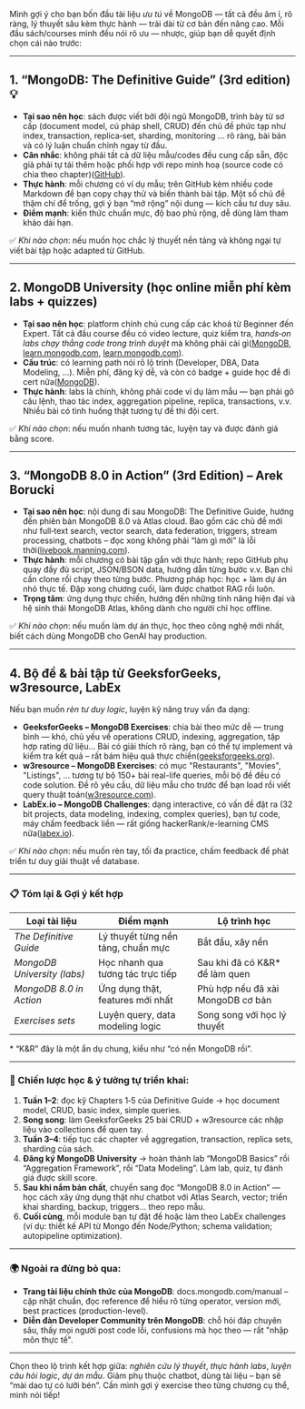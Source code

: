 Mình gợi ý cho bạn bốn đầu tài liệu *ưu tú* về MongoDB — tất cả đều âm ỉ, rõ ràng, lý thuyết sâu kèm thực hành — trải dài từ cơ bản đến nâng cao. Mỗi đầu sách/courses mình đều nói rõ ưu — nhược, giúp bạn dễ quyết định chọn cái nào trước:

---

## 1. **“MongoDB: The Definitive Guide” (3rd edition)** 💡

* **Tại sao nên học**: sách được viết bởi đội ngũ MongoDB, trình bày từ sơ cấp (document model, cú pháp shell, CRUD) đến chủ đề phức tạp như index, transaction, replica‑set, sharding, monitoring … rõ ràng, bài bản và có lý luận chuẩn chỉnh ngay từ đầu. 
* **Cân nhắc**: không phải tất cả dữ liệu mẫu/codes đều cung cấp sẵn, độc giả phải tự tải thêm hoặc phối hợp với repo minh hoạ (source code có chia theo chapter)([GitHub][1]).
* **Thực hành**: mỗi chương có ví dụ mẫu; trên GitHub kèm nhiều code Markdown để bạn copy chạy thử và biến thành bài tập. Một số chủ đề thậm chí để trống, gợi ý bạn “mở rộng” nội dung — kích cầu tư duy sâu.
* **Điểm mạnh**: kiến thức chuẩn mực, độ bao phủ rộng, dễ dùng làm tham khảo dài hạn.

✅ *Khi nào chọn*: nếu muốn học chắc lý thuyết nền tảng và không ngại tự viết bài tập hoặc adapted từ GitHub.

---

## 2. **MongoDB University (học online miễn phí kèm labs + quizzes)**

* **Tại sao nên học**: platform chính chủ cung cấp các khoá từ Beginner đến Expert. Tất cả đầu course đều có video lecture, quiz kiểm tra, *hands‑on labs chạy thẳng code trong trình duyệt* mà không phải cài gì([MongoDB][2], [learn.mongodb.com][3], [learn.mongodb.com][4]).
* **Cấu trúc**: có learning path nói rõ lộ trình (Developer, DBA, Data Modeling, …). Miễn phí, đăng ký dễ, và còn có badge + guide học để đi cert nữa([MongoDB][2]).
* **Thực hành**: labs là chính, không phải code ví dụ làm mẫu — bạn phải gõ câu lệnh, thao tác index, aggregation pipeline, replica, transactions, v.v. Nhiều bài có tình huống thật tương tự đề thi đội cert.

✅ *Khi nào chọn*: nếu muốn nhanh tương tác, luyện tay và được đánh giá bằng score.

---

## 3. **“MongoDB 8.0 in Action” (3rd Edition)** – Arek Borucki

* **Tại sao nên học**: nội dung đi sau MongoDB: The Definitive Guide, hướng đến phiên bản MongoDB 8.0 và Atlas cloud. Bao gồm các chủ đề mới như full‑text search, vector search, data federation, triggers, stream processing, chatbots – đọc xong không phải “làm gì mới” là lỗi thời([livebook.manning.com][5]).
* **Thực hành**: mỗi chương có bài tập gắn với thực hành; repo GitHub phụ quay đầy đủ script, JSON/BSON data, hướng dẫn từng bước v.v. Bạn chỉ cần clone rồi chạy theo từng bước. Phương pháp học: học + làm dự án nhỏ thực tế. Đập xong chương cuối, làm được chatbot RAG rồi luôn.
* **Trọng tâm**: ứng dụng thực chiến, hướng đến những tính năng hiện đại và hệ sinh thái MongoDB Atlas, không dành cho người chỉ học offline.

✅ *Khi nào chọn*: nếu muốn làm dự án thực, học theo công nghệ mới nhất, biết cách dùng MongoDB cho GenAI hay production.

---

## 4. **Bộ đề & bài tập từ GeeksforGeeks, w3resource, LabEx**

Nếu bạn muốn *rèn tư duy logic*, luyện kỹ năng truy vấn đa dạng:

* **GeeksforGeeks – MongoDB Exercises**: chia bài theo mức dễ — trung bình — khó, chủ yếu về operations CRUD, indexing, aggregation, tập hợp rating dữ liệu… Bài có giải thích rõ ràng, bạn có thể tự implement và kiểm tra kết quả – rất bám hiệu quả thực chiến([geeksforgeeks.org][6]).
* **w3resource – MongoDB Exercises**: có mục "Restaurants", "Movies", "Listings", … tương tự bộ 150+ bài real-life queries, mỗi bộ đề đều có code solution. Đề rõ yêu cầu, dữ liệu mẫu cho trước để bạn load rồi viết query thuật toán([w3resource.com][7]).
* **LabEx.io – MongoDB Challenges**: dạng interactive, có vấn đề đặt ra (32 bit projects, data modeling, indexing, complex queries), bạn tự code, máy chấm feedback liền — rất giống hackerRank/e-learning CMS nữa([labex.io][8]).

✅ *Khi nào chọn*: nếu muốn rèn tay, tối đa practice, chấm feedback để phát triển tư duy giải thuật về database.

---

### 📋 Tóm lại & Gợi ý kết hợp

| Loại tài liệu               | Điểm mạnh                          | Lộ trình học                      |
| --------------------------- | ---------------------------------- | --------------------------------- |
| *The Definitive Guide*      | Lý thuyết từng nền tảng, chuẩn mực | Bắt đầu, xây nền                  |
| *MongoDB University (labs)* | Học nhanh qua tương tác trực tiếp  | Sau khi đã có K\&R\* để làm quen  |
| *MongoDB 8.0 in Action*     | Ứng dụng thật, features mới nhất   | Phù hợp nếu đã xài MongoDB cơ bản |
| *Exercises sets*            | Luyện query, data modeling logic   | Song song với học lý thuyết       |

\* “K\&R” đây là một ẩn dụ chung, kiểu như “có nền MongoDB rồi”.

---

### 🧠 Chiến lược học & ý tưởng tự triển khai:

1. **Tuần 1–2**: đọc kỹ Chapters 1‑5 của Definitive Guide → học document model, CRUD, basic index, simple queries.
2. **Song song**: làm GeeksforGeeks 25 bài CRUD + w3resource các nhập liệu vào collections để quen tay.
3. **Tuần 3–4**: tiếp tục các chapter về aggregation, transaction, replica sets, sharding của sách.
4. **Đăng ký MongoDB University** → hoàn thành lab “MongoDB Basics” rồi “Aggregation Framework”, rồi “Data Modeling”. Làm lab, quiz, tự đánh giá được skill score.
5. **Sau khi nắm bản chất**, chuyển sang đọc “MongoDB 8.0 in Action” — học cách xây ứng dụng thật như chatbot với Atlas Search, vector; triển khai sharding, backup, triggers… theo repo mẫu.
6. **Cuối cùng**, mỗi module bạn tự đặt đề hoặc làm theo LabEx challenges (ví dụ: thiết kế API từ Mongo đến Node/Python; schema validation; autopipeline optimization).

---

### 🌍 Ngoài ra đừng bỏ qua:

* **Trang tài liệu chính thức của MongoDB**: docs.mongodb.com/manual – cập nhật chuẩn, đọc reference để hiểu rõ từng operator, version mới, best practices (production-level).
* **Diễn đàn Developer Community trên MongoDB**: chỗ hỏi đáp chuyên sâu, thấy mọi người post code lỗi, confusions mà học theo — rất "nhập môn thực tế".

---

Chọn theo lộ trình kết hợp giữa: *nghiên cứu lý thuyết*, *thực hành labs*, *luyện câu hỏi logic*, *dự án mẫu*. Giảm phụ thuộc chatbot, dùng tài liệu – bạn sẽ “mài dao tự có lưỡi bén”. Cần mình gợi ý exercise theo từng chương cụ thể, mình nói tiếp!

[1]: https://github.com/wagnerhsu/oreilly-mongodb-the-definitive-guide-3e?utm_source=chatgpt.com "wagnerhsu/oreilly-mongodb-the-definitive-guide-3e - GitHub"
[2]: https://www.mongodb.com/developer/products/mongodb/learn-mongodb-university-online-free-mooc/?utm_source=chatgpt.com "Learn MongoDB with MongoDB University Free Courses"
[3]: https://learn.mongodb.com/catalog?labels=%5B%22Format%22%2C%22Learning+Format%22%5D&values=%5B%22Free%22%2C%22Course%22%5D&utm_source=chatgpt.com "MongoDB Course Catalog Homepage | MongoDB University"
[4]: https://learn.mongodb.com/pages/lab-zone?utm_source=chatgpt.com "MongoDB Lab Zone | MongoDB University"
[5]: https://livebook.manning.com/book/mongodb-in-action-third-edition/welcome/v-1?utm_source=chatgpt.com "welcome - MongoDB 8.0 in Action, Third Edition"
[6]: https://www.geeksforgeeks.org/mongodb/mongodb-exercises/?utm_source=chatgpt.com "MongoDB Exercises - GeeksforGeeks"
[7]: https://www.w3resource.com/mongodb-exercises/?utm_source=chatgpt.com "MongoDB Exercises, Practice, Solution - w3resource"
[8]: https://labex.io/exercises/mongodb?utm_source=chatgpt.com "MongoDB Exercises | MongoDB Challenges | LabEx"
